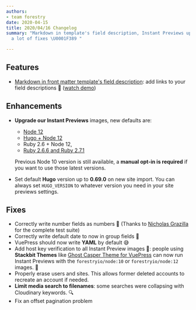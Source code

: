 ```yaml
---
authors:
- team forestry
date: 2020-04-15
title: 2020/04/16 Changelog
summary: "Markdown in template's field description, Instant Previews upgrade, and
  a lot of fixes \U0001F389 "

---
```

## Features

* [Markdown in front matter template's field description](https://portal.productboard.com/forestry/1-forestry-io-roadmap/c/87-allow-links-in-field-description):  add links to your field descriptions 🔗 ([watch demo](https://www.loom.com/share/776b2233d51e4bba91741885c0143dbb))

## Enhancements

* **Upgrade our Instant Previews** images, new defaults are:
  * [Node 12](https://hub.docker.com/r/forestryio/node "Our node image on Docker Hub")
  * [Hugo + Node 12](https://hub.docker.com/r/forestryio/hugo "Our Hugo Image on Docker Hub") 
  * Ruby 2.6 + Node 12,
  * [Ruby 2.6.6 and Ruby 2.7.1](https://hub.docker.com/r/forestryio/ruby "Our Ruby image on Docker Hub") 

  Previous Node 10 version is still available, a **manual opt-in is required** if you want to use those latest versions.
* Set default **Hugo** version up to **0.69.0** on new site import. You can always set `HUGO_VERSION` to whatever version you need in your site previews settings.

## Fixes

* Correctly write number fields as numbers 🔢 (Thanks to [Nicholas Grazilla](https://github.com/nicfits) for the complete test suite)
* Correctly write default date to now in group fields 📅
* VuePress should now write **YAML** by default 😅
* Add host key verification to all Instant Preview images 🔑: people using **Stackbit Themes** like [Ghost Casper Theme for VuePress](https://github.com/alexander-heimbuch/vuepress-theme-casper) can now run Instant Previews with the `forestryio/node:10` or `forestryio/node:12` images. 👀
* Properly erase users and sites. This allows former deleted accounts to recreate an account if needed.
* **Limit media search to filenames**: some searches were collapsing with Cloudinary keywords. 🔍
* Fix an offset pagination problem
